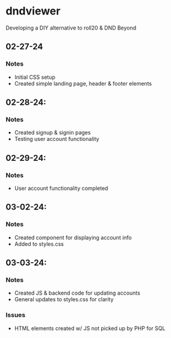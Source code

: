 # dndviewer
Developing a DIY alternative to roll20 &amp; DND Beyond

## 02-27-24
### Notes
* Initial CSS setup
* Created simple landing page, header & footer elements
## 02-28-24:
### Notes
* Created signup & signin pages
* Testing user account functionality
## 02-29-24:
### Notes
* User account functionality completed
## 03-02-24:
### Notes
* Created component for displaying account info
* Added to styles.css
## 03-03-24:
### Notes
* Created JS & backend code for updating accounts
* General updates to styles.css for clarity
### Issues
* HTML elements created w/ JS not picked up by PHP for SQL